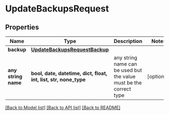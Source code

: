 # UpdateBackupsRequest


## Properties
Name | Type | Description | Notes
------------ | ------------- | ------------- | -------------
**backup** | [**UpdateBackupsRequestBackup**](UpdateBackupsRequestBackup.md) |  | 
**any string name** | **bool, date, datetime, dict, float, int, list, str, none_type** | any string name can be used but the value must be the correct type | [optional]

[[Back to Model list]](../README.md#documentation-for-models) [[Back to API list]](../README.md#documentation-for-api-endpoints) [[Back to README]](../README.md)


